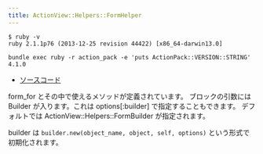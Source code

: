 ```yaml
---
title: ActionView::Helpers::FormHelper
---
```


```
$ ruby -v
ruby 2.1.1p76 (2013-12-25 revision 44422) [x86_64-darwin13.0]
```

```
bundle exec ruby -r action_pack -e 'puts ActionPack::VERSION::STRING'
4.1.0
```

* [ソースコード](https://github.com/rails/rails/blob/v4.1.0/actionview/lib/action_view/helpers/form_helper.rb)

form_for とその中で使えるメソッドが定義されています。
ブロックの引数には Builder が入ります。これは options[:builder] で指定することもできます。
デフォルトでは ActionView::Helpers::FormBuilder が指定されます。

builder は `builder.new(object_name, object, self, options)` という形式で初期化されます。
